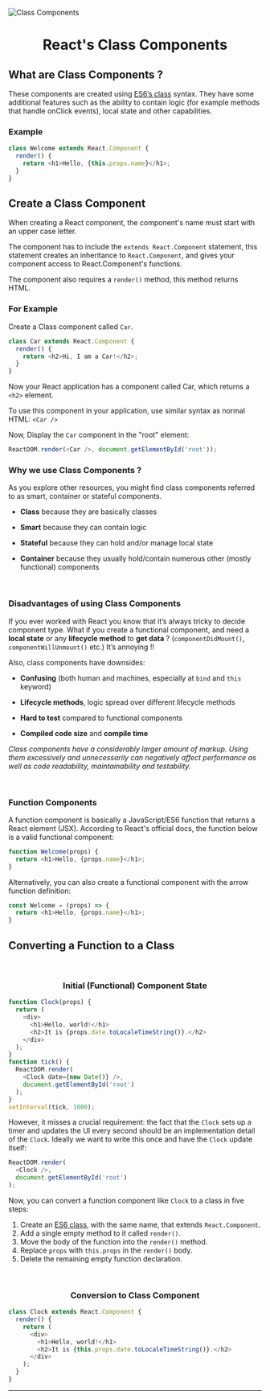 ![Class Components](https://bugfender.com/wp-content/uploads/2020/12/Featured-React-Design-Patterns-scaled.jpg)

<h1 align="center">React's Class Components</h1>

## What are Class Components ?
These components are created using [ES6’s class](https://developer.mozilla.org/en-US/docs/Web/JavaScript/Reference/Classes) syntax. They have some additional features such as the ability to contain logic (for example methods that handle onClick events), local state and other capabilities.

### Example

```js
class Welcome extends React.Component {
  render() {
    return <h1>Hello, {this.props.name}</h1>;
  }
}
```

## Create a Class Component
When creating a React component, the component's name must start with an upper case letter.

The component has to include the `extends React.Component` statement, this statement creates an inheritance to `React.Component`, and gives your component access to React.Component's functions.

The component also requires a `render()` method, this method returns HTML.

### For Example
Create a Class component called `Car`.

```js
class Car extends React.Component {
  render() {
    return <h2>Hi, I am a Car!</h2>;
  }
}
```

Now your React application has a component called Car, which returns a `<h2>` element.

To use this component in your application, use similar syntax as normal HTML: `<Car />`

Now, Display the `Car` component in the "root" element:

```js
ReactDOM.render(<Car />, document.getElementById('root'));
```

### Why we use Class Components ?
As you explore other resources, you might find class components referred to as smart, container or stateful components.

- **Class** because they are basically classes

- **Smart** because they can contain logic

- **Stateful** because they can hold and/or manage local state

- **Container** because they usually hold/contain numerous other (mostly functional) components

<p>&nbsp;</p>

### Disadvantages of using Class Components

If you ever worked with React you know that it’s always tricky to decide component type. What if you create a functional component, and need a **local state** or any **lifecycle method** to **get data** ? (`componentDidMount()`, `componentWillUnmount()` etc.) It’s annoying !!

Also, class components have downsides:

- **Confusing** (both human and machines, especially at `bind` and `this` keyword)

- **Lifecycle methods**, logic spread over different lifecycle methods

- **Hard to test** compared to functional components

- **Compiled code size** and **compile time**


*Class components have a considerably larger amount of markup. Using them excessively and unnecessarily can negatively affect performance as well as code readability, maintainability and testability.*


<p>&nbsp;</p>


### Function Components
A function component is basically a JavaScript/ES6 function that returns a React element (JSX). According to React's official docs, the function below is a valid functional component:

```js
function Welcome(props) {
  return <h1>Hello, {props.name}</h1>;
}
```
Alternatively, you can also create a functional component with the arrow function definition:

```js
const Welcome = (props) => { 
  return <h1>Hello, {props.name}</h1>; 
}
```

## Converting a Function to a Class

<p>&nbsp;</p>

<h3 align="center">Initial (Functional) Component State</h3>

```js
function Clock(props) {
  return (
    <div>
      <h1>Hello, world!</h1>
      <h2>It is {props.date.toLocaleTimeString()}.</h2>
    </div>
  );
}
function tick() {
  ReactDOM.render(
    <Clock date={new Date()} />,
    document.getElementById('root')
  );
}
setInterval(tick, 1000);
```


However, it misses a crucial requirement: the fact that the `Clock` sets up a timer and updates the UI every second should be an implementation detail of the `Clock`.
Ideally we want to write this once and have the `Clock` update itself:

```js
ReactDOM.render(
  <Clock />,
  document.getElementById('root')
);
```

Now, you can convert a function component like `Clock` to a class in five steps:

1. Create an [ES6 class](https://developer.mozilla.org/en-US/docs/Web/JavaScript/Reference/Classes), with the same name, that extends `React.Component`.
2. Add a single empty method to it called `render()`.
3. Move the body of the function into the `render()` method.
4. Replace `props` with `this.props` in the `render()` body.
5. Delete the remaining empty function declaration.

<p>&nbsp;</p>

<h3 align="center">Conversion to Class Component</h3>

```js
class Clock extends React.Component {
  render() {
    return (
      <div>
        <h1>Hello, world!</h1>
        <h2>It is {this.props.date.toLocaleTimeString()}.</h2>
      </div>
    );
  }
}
```

---

